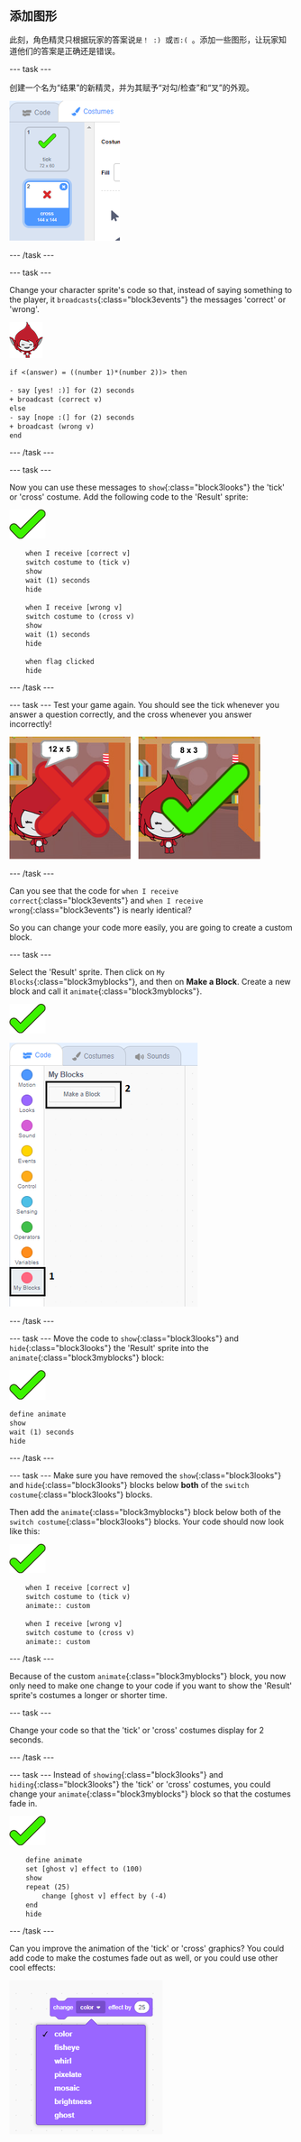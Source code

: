 ## 添加图形

此刻，角色精灵只根据玩家的答案说`是！ :) `或`否:( `。添加一些图形，让玩家知道他们的答案是正确还是错误。

\--- task \---

创建一个名为“结果”的新精灵，并为其赋予“对勾/检查”和“叉”的外观。

![Sprite with tick and cross costumes](images/brain-result.png)

\--- /task \---

\--- task \---

Change your character sprite's code so that, instead of saying something to the player, it `broadcasts`{:class="block3events"} the messages 'correct' or 'wrong'.

![Character sprite](images/giga-sprite.png)

```blocks3
if <(answer) = ((number 1)*(number 2))> then

- say [yes! :)] for (2) seconds
+ broadcast (correct v)
else
- say [nope :(] for (2) seconds
+ broadcast (wrong v)
end
```

\--- /task \---

\--- task \---

Now you can use these messages to `show`{:class="block3looks"} the 'tick' or 'cross' costume. Add the following code to the 'Result' sprite:

![Result sprite](images/result-sprite.png)

```blocks3
    when I receive [correct v]
    switch costume to (tick v)
    show
    wait (1) seconds
    hide

    when I receive [wrong v]
    switch costume to (cross v)
    show
    wait (1) seconds
    hide

    when flag clicked
    hide
```

\--- /task \---

\--- task \--- Test your game again. You should see the tick whenever you answer a question correctly, and the cross whenever you answer incorrectly!

![Tick for correct, cross for wrong answer](images/brain-test-answer.png)

\--- /task \---

Can you see that the code for `when I receive correct`{:class="block3events"} and `when I receive wrong`{:class="block3events"} is nearly identical?

So you can change your code more easily, you are going to create a custom block.

\--- task \---

Select the 'Result' sprite. Then click on `My Blocks`{:class="block3myblocks"}, and then on **Make a Block**. Create a new block and call it `animate`{:class="block3myblocks"}.

![Result sprite](images/result-sprite.png)

![Create a block called animate](images/brain-animate-function.png)

\--- /task \---

\--- task \--- Move the code to `show`{:class="block3looks"} and `hide`{:class="block3looks"} the 'Result' sprite into the `animate`{:class="block3myblocks"} block:

![Result sprite](images/result-sprite.png)

```blocks3
define animate
show
wait (1) seconds
hide
```

\--- /task \---

\--- task \--- Make sure you have removed the `show`{:class="block3looks"} and `hide`{:class="block3looks"} blocks below **both** of the `switch costume`{:class="block3looks"} blocks.

Then add the `animate`{:class="block3myblocks"} block below both of the `switch costume`{:class="block3looks"} blocks. Your code should now look like this:

![Result sprite](images/result-sprite.png)

```blocks3
    when I receive [correct v]
    switch costume to (tick v)
    animate:: custom

    when I receive [wrong v]
    switch costume to (cross v)
    animate:: custom
```

\--- /task \---

Because of the custom `animate`{:class="block3myblocks"} block, you now only need to make one change to your code if you want to show the 'Result' sprite's costumes a longer or shorter time.

\--- task \---

Change your code so that the 'tick' or 'cross' costumes display for 2 seconds.

\--- /task \---

\--- task \--- Instead of `showing`{:class="block3looks"} and `hiding`{:class="block3looks"} the 'tick' or 'cross' costumes, you could change your `animate`{:class="block3myblocks"} block so that the costumes fade in.

![Result sprite](images/result-sprite.png)

```blocks3
    define animate
    set [ghost v] effect to (100)
    show
    repeat (25)
        change [ghost v] effect by (-4)
    end
    hide
```

\--- /task \---

Can you improve the animation of the 'tick' or 'cross' graphics? You could add code to make the costumes fade out as well, or you could use other cool effects:

![screenshot](images/brain-effects.png)